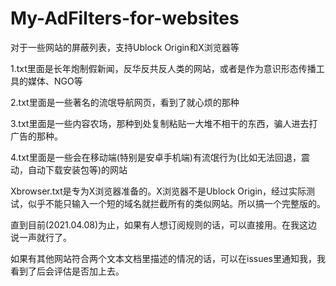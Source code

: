 # My-AdFilters-for-websites
对于一些网站的屏蔽列表，支持Ublock Origin和X浏览器等

1.txt里面是长年炮制假新闻，反华反共反人类的网站，或者是作为意识形态传播工具的媒体、NGO等

2.txt里面是一些著名的流氓导航网页，看到了就心烦的那种

3.txt里面是一些内容农场，那种到处复制粘贴一大堆不相干的东西，骗人进去打广告的那种。

4.txt里面是一些会在移动端(特别是安卓手机端)有流氓行为(比如无法回退，震动，自动下载安装包等)的网站

Xbrowser.txt是专为X浏览器准备的。X浏览器不是Ublock Origin，经过实际测试，似乎不能只输入一个短的域名就拦截所有的类似网站。所以搞一个完整版的。

直到目前(2021.04.08)为止，如果有人想订阅规则的话，可以直接用。在我这边说一声就行了。

如果有其他网站符合两个文本文档里描述的情况的话，可以在issues里通知我，我看到了后会评估是否加上去。
